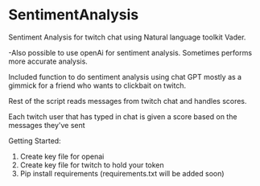 # SentimentAnalysis
Sentiment Analysis for twitch chat using Natural language toolkit Vader.

 -Also possible to use openAi for sentiment analysis. Sometimes performs more accurate analysis.

Included function to do sentiment analysis using chat GPT mostly as a gimmick for a friend who wants to clickbait on twitch. 

Rest of the script reads messages from twitch chat and handles scores. 

Each twitch user that has typed in chat is given a score based on the messages they've sent


Getting Started:
1. Create key file for openai
2. Create key file for twitch to hold your token
3. Pip install requirements (requirements.txt will be added soon) 
